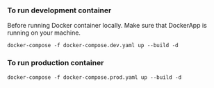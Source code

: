 ### To run development container

Before running Docker container locally. Make sure that DockerApp is running on your machine.

`docker-compose -f docker-compose.dev.yaml up --build -d`

### To run production container

`docker-compose -f docker-compose.prod.yaml up --build -d`

